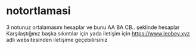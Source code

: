 # notortlamasi
3 notunuz ortalamasını hesaplar ve bunu AA BA CB.. şeklinde hesaplar
Karşılaştığınız başka sıkıntılar için yada iletişim için 
https://www.leobey.xyz adlı websitesinden iletişime geçebilirsiniz

